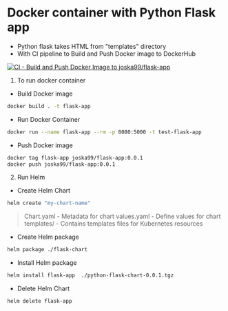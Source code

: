 <h1>Docker container with Python Flask app </h1>

- Python flask takes HTML from "templates" directory
- With CI pipeline to Build and Push Docker image to DockerHub

[![CI - Build and Push Docker Image to joska99/flask-app](https://github.com/Joska99/Targil1090/actions/workflows/docker-publish.yml/badge.svg)](https://github.com/Joska99/Targil1090/actions/workflows/docker-publish.yml)

1. To run docker container

- Build Docker image
```bash
docker build . -t flask-app 
```
- Run Docker Container
```bash
docker run --name flask-app --rm -p 8080:5000 -t test-flask-app
```
- Push Docker image
```bash
docker tag flask-app joska99/flask-app:0.0.1
docker push joska99/flask-app:0.0.1
```

2. Run Helm 

- Create Helm Chart
```bash
helm create "my-chart-name"
```
> Chart.yaml - Metadata for chart
> values.yaml - Define values for chart
> templates/ - Contains templates files for Kubernetes resources

- Create Helm package
```bash
helm package ./flask-chart
```
- Install Helm package
```bash
helm install flask-app  ./python-flask-chart-0.0.1.tgz
```

- Delete Helm Chart
```bash
helm delete flask-app
```